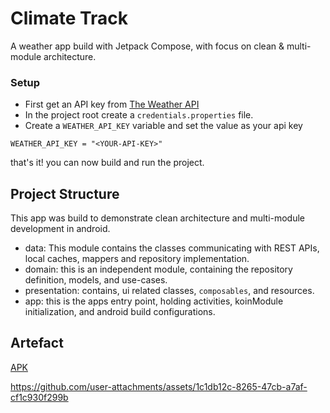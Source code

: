 # Climate Track
A weather app build with Jetpack Compose, with focus on clean & multi-module architecture.

### Setup 
 - First get an API key from [The Weather API](https://www.weatherapi.com/docs/)
 - In the project root create a `credentials.properties` file.
 - Create a `WEATHER_API_KEY` variable and set the value as your api key
 ```properties
WEATHER_API_KEY = "<YOUR-API-KEY>"
```
that's it! you can now build and run the project.

## Project Structure
This app was build to demonstrate clean architecture and multi-module development in android.

- data: This module contains the classes communicating with REST APIs, local caches, mappers and repository implementation. 
- domain: this is an independent module, containing the repository definition, models, and use-cases.
- presentation: contains, ui related classes, `composables`, and resources.
- app: this is the apps entry point, holding activities, koinModule initialization, and android build configurations.

## Artefact
[APK](https://github.com/Xheghun/ClimateTrack/releases/download/v0.0.1/climate-track.debug.apk)


https://github.com/user-attachments/assets/1c1db12c-8265-47cb-a7af-cf1c930f299b

